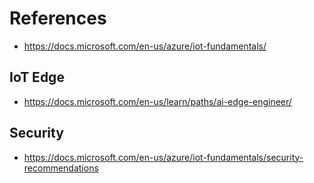 # References

- https://docs.microsoft.com/en-us/azure/iot-fundamentals/

## IoT Edge
- https://docs.microsoft.com/en-us/learn/paths/ai-edge-engineer/

## Security
- https://docs.microsoft.com/en-us/azure/iot-fundamentals/security-recommendations